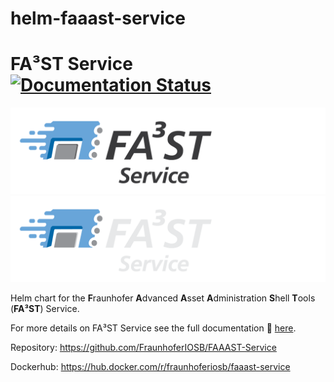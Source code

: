 # helm-faaast-service

# FA³ST Service [![Documentation Status](https://readthedocs.org/projects/faaast-service/badge/?version=latest)](https://faaast-service.readthedocs.io/en/latest/?badge=latest)

![FA³ST Service Logo Light](https://github.com/FraunhoferIOSB/FAAAST-Service/blob/main/docs/source/images/logo-positiv.png/#gh-light-mode-only "FA³ST Service Logo")
![FA³ST Service Logo Dark](https://github.com/FraunhoferIOSB/FAAAST-Service/blob/main/docs/source/images/logo-negativ.png/#gh-dark-mode-only "FA³ST Service Logo")

Helm chart for the **F**raunhofer **A**dvanced **A**sset **A**dministration **S**hell **T**ools (**FA³ST**) Service.

For more details on FA³ST Service see the full documentation :blue_book: [here](https://faaast-service.readthedocs.io/).

Repository: https://github.com/FraunhoferIOSB/FAAAST-Service

Dockerhub: https://hub.docker.com/r/fraunhoferiosb/faaast-service